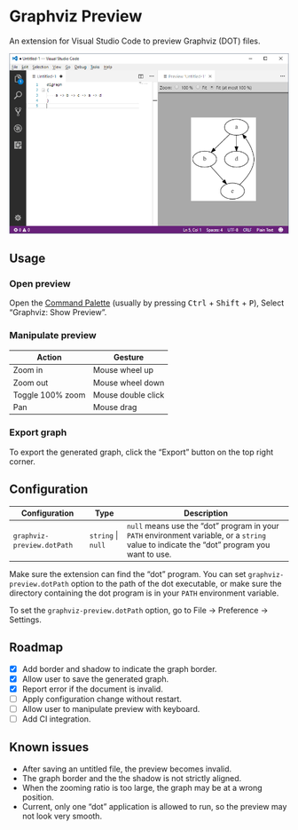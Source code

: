 # Graphviz Preview

An extension for Visual Studio Code to preview Graphviz (DOT) files.

![Graphviz Preview screenshot](screenshot.png)

## Usage

### Open preview

Open the [Command Palette](https://code.visualstudio.com/docs/getstarted/userinterface#_command-palette) (usually by
pressing <kbd>Ctrl</kbd> + <kbd>Shift</kbd> + <kbd>P</kbd>), Select “Graphviz: Show Preview”.

### Manipulate preview

| Action           | Gesture            |
| ---------------- | ------------------ |
| Zoom in          | Mouse wheel up     |
| Zoom out         | Mouse wheel down   |
| Toggle 100% zoom | Mouse double click |
| Pan              | Mouse drag         |

### Export graph

To export the generated graph, click the “Export” button on the top right corner.

## Configuration

| Configuration              | Type               | Description                                                                                                                                |
| -------------------------- | ------------------ | ------------------------------------------------------------------------------------------------------------------------------------------ |
| `graphviz-preview.dotPath` | `string` \| `null` | `null` means use the “dot” program in your `PATH` environment variable, or a `string` value to indicate the “dot” program you want to use. |

Make sure the extension can find the “dot” program. You can set `graphviz-preview.dotPath` option to the path of the dot
executable, or make sure the directory containing the dot program is in your `PATH` environment variable.

To set the `graphviz-preview.dotPath` option, go to File → Preference → Settings.

## Roadmap

- [x] Add border and shadow to indicate the graph border.
- [x] Allow user to save the generated graph.
- [x] Report error if the document is invalid.
- [ ] Apply configuration change without restart.
- [ ] Allow user to manipulate preview with keyboard.
- [ ] Add CI integration.

## Known issues

- After saving an untitled file, the preview becomes invalid.
- The graph border and the the shadow is not strictly aligned.
- When the zooming ratio is too large, the graph may be at a wrong position.
- Current, only one “dot” application is allowed to run, so the preview may not look very smooth.
